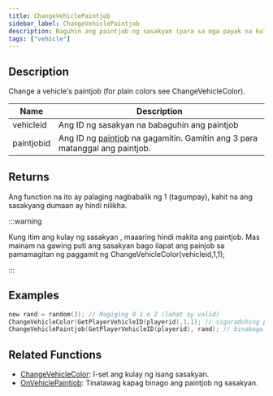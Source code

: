 ```yaml
---
title: ChangeVehiclePaintjob
sidebar_label: ChangeVehiclePaintjob
description: Baguhin ang paintjob ng sasakyan (para sa mga payak na kulay tingnan ang ChangeVehicleColor).
tags: ["vehicle"]
---
```


## Description

Change a vehicle's paintjob (for plain colors see ChangeVehicleColor).

| Name       | Description                                                                                           |
| ---------- | ----------------------------------------------------------------------------------------------------- |
| vehicleid  | Ang ID ng sasakyan na babaguhin ang paintjob                                                          |
| paintjobid | Ang ID ng [paintjob](../resources/paintjobs) na gagamitin. Gamitin ang 3 para matanggal ang paintjob. |

## Returns

Ang function na ito ay palaging nagbabalik ng 1 (tagumpay), kahit na ang sasakyang dumaan ay hindi nilikha.

:::warning

Kung itim ang kulay ng sasakyan , maaaring hindi makita ang paintjob. Mas mainam na gawing puti ang sasakyan bago ilapat ang painjob sa pamamagitan ng paggamit ng ChangeVehicleColor(vehicleid,1,1);

:::

## Examples

```c
new rand = random(3); // Magiging 0 1 o 2 (lahat ay valid)
ChangeVehicleColor(GetPlayerVehicleID(playerid),1,1); // siguraduhing puti ito para sa mas magandang resulta
ChangeVehiclePaintjob(GetPlayerVehicleID(playerid), rand); // binabago ang paintjob ng kasalukuyang sasakyan ng player sa isang random
```

## Related Functions

- [ChangeVehicleColor](ChangeVehicleColor): I-set ang kulay ng isang sasakyan.
- [OnVehiclePaintjob](../callbacks/OnVehiclePaintjob): Tinatawag kapag binago ang paintjob ng sasakyan.